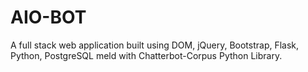 # AIO-BOT
A full stack web application built using DOM, jQuery, Bootstrap, Flask, Python, PostgreSQL meld with Chatterbot-Corpus Python Library.
